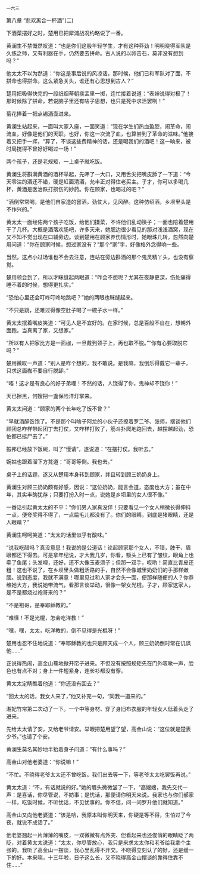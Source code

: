     一六三 

   第八章 “悲欢离合一杯酒”(二)

   下酒菜摆好之时，楚用已把犀浦战况约略说了一番。

   黄澜生不禁慨然叹道：“也是你们这般年轻学生，才有这种莽劲！明明晓得军队是久练之师，又有利器在手，仍然要去拼命。古人说的以卵击石，莫非没有想到吗？”

   他太太不以为然道：“你这是事后说的风凉话。那时候，他们已和军队对了面，不拼命也得拼命。这么紧急关头，谁还有心思想到古人？”

   楚用把吸得快完的一段纸烟蒂朝痰盂里一掷，连忙接着说道：“表婶说得对极了！那时候除了拼命，若说脑子里还有啥子思想，也只是死中求活罢咧！”

   菊花捧着一把点锡酒壶进来。

   黄澜生站起来，一面叫大家入座，一面笑道：“现在学生们热血盈腔，闹革命，闹流血，好像是他们的天职。也好，你这一次流了血，也算尝到了革命的滋味。”他接着又把手一挥，“算了，不谈这些费精神的话，还是喝我们的酒吧！这一晌来，被时局搅得不曾好好喝过一场！”

   两个孩子，还是老规矩，一上桌子就吃饭。

   黄澜生将斟满黄酒的酒杯举起，先呷了一大口，又用舌尖把嘴皮舔了一下道：“今天零沽的酒还不错，硬是缸面清酒，允丰正对得住老买主。子才，你可以多喝几杯，黄酒是医治跌打损伤的妙药。你在顾家，也喝过的吧？”

   “酒倒常常喝，是他们自家造的窨酒，劲仗大，见风醉。这种仿绍酒，乡坝里头是不作兴的。”

   黄太太一面经佑两个孩子吃饭，给他们搛菜，不许他们乱动筷子；一面也陪着楚用干了几杯。大概是酒落欢肠吧，许多天来，她腮边很少看见的那对浅浅酒窝，现在又不知不觉出现在口辅旁边。谈到楚用在顾家养伤情形时，她眼珠几转，忽然向楚用问道：“你在顾家时候，想过家没有？”那个“家”字，好像格外念得响一些。

   当然，这点小过场谁也不会去注意，连站在旁边斟酒的那个鬼灵精丫头，也没有察觉。

   楚用领会到了，所以才眯缝起两眼道：“咋会不想呢？尤其在夜静更深，伤处痛得睡不着的时候，想得更扎实。”

   “恐怕心里还会叮咚叮咚地跳吧？”她的两眼也眯缝起来。

   “不只是跳，还难过得像空肚子喝了一碗子水一样。”

   黄太太抿着嘴皮笑道：“可见人是不宜好的。在家时候，总是百般不自在，想朝外面跑。当真离了家，又想家。”

   “所以有人把家比方是一面枷，一旦戴到颈子上，再也取不脱。”“你有心要取脱它吗？”

   楚用微叹一声道：“别人是咋个想的，我不敢说。是我嘛，我倒乐得戴它一辈子，只求这面枷不要自行脱卸。”

   “唔！这才是有良心的好子弟哩！不然的话，人饶得了你，鬼神却不饶你！”

   天已擦黑，何嫂把一盏保险洋灯掌来。

   黄太太问道：“顾家的两个长年吃了饭不曾？”

   “早就酒醉饭饱了。不是那个叫啥子阿龙的小伙子还撩着罗二爷、张师，摆谈他们顾团总咋样带起团丁去打仗，又咋样打败了，筋斗扑爬地跑回去，越摆越起劲，恐怕都已挺尸去了。”

   振邦已经放下饭碗，叫了“慢请”，遂说道：“在摆打仗。我听去。”

   婉姑也跟着溜下方凳道：“哥哥等倒。我也去。”

   桌子上的话题，遂又从楚用本身转到顾家，并且转到顾三奶奶身上。

   黄澜生对顾三奶奶颇有好感，因说：“这位奶奶，能言会道，态度也大方；虽在中年，其实丰韵犹存；只要打扮入时一点，说她是乡坝里的女人很不像。”

   一番话引起黄太太的不平：“你们男人家真没佯！只要看见一个女人稍微长得伸抖一点，便夸奖得不得了，一点扁毛儿都没有了。你们的眼睛，到底是猪眼睛，还是人眼睛？”

   黄澜生呵呵笑道：“太太的话里似乎有酸味。”

   “说我吃醋吗？真没意思！我说的是公道话！论起顾家那个女人，不错，肢干、眉眼都还下得去。可是拿年纪说，才大我几岁，你看，额头上已有了皱纹，眼角上也牵了鱼尾；头发哩，还好，还不大像玉麦须子；但那一双手，哎哟！简直比青皮还粗！这也不说了，在乡坝里头做粗活路的手，自然不会像城里奶奶们的手那样嫩腼。说到态度，我就不满意！哪里见过和人家才会头一面，便那样随便的人？你恭维她大方，我说她带流气，看那言谈举动，很像一架女光棍。子才，顾家这家人，是不是都烧过袍哥来的？”

   “不是袍哥，是奉耶稣教的。”

   “难怪！不是光棍，怎会吃洋教！”

   “嘿，嘿，太太，吃洋教的，倒不见得是光棍呀！”

   楚用也忍不住地说道：“奉耶稣教的也只是顾天成一个人，顾三奶奶倒时常在讥讽他……”

   正说得热闹，高金山蓦地掀开帘子进来。不但没有按照规矩先在门外咳嗽一声，脸色也有点不对；身上一件短紧身，连长衫都没有穿。

   黄太太定睛瞧着他道：“你还没有回去？”

   “回太太的话，我女人来了，”他又补充一句，“同我一道来的。”

   湘妃竹帘第二次动了一下。一个中等身材、穿了身旧布衣服的年轻女人低着头走了进来。

   先给太太请了安，又给老爷请安。举眼把楚用望了望，高金山说：“这位就是楚表少爷。”也请了个安。

   黄澜生莫名其妙地半抬着身子问道：“有什么事吗？”

   高金山对他老婆道：“你说嘛！”

   “不忙。不晓得老爷太太还不曾吃饭。我们出去等一下，等老爷太太吃罢饭再说。”

   黄太太道：“不，有话就说的好。”她的眉头微微皱了一下，“高嫂嫂，我先交代一声：是喜话，你尽管说，不妨事；是忧话，那便请你明天来说。我家也与你们郝家一样，吃饭时候，不听忧话，不见忧事的。你不信，问一问罗升他们就知道。”

   高金山又向他老婆道：“该是哈，我原本叫你明天来，你硬是等不得，生怕过了今夜，就说不成话了。”

   他老婆翘起一片薄薄的嘴皮，一双微微有点外突、但看起来也还俊俏的眼睛眨了两眨，对着黄太太说道：“太太，你尽管放心，我只是来求太太你和老爷给我拿个主张的。我听了高金山一摆谈，我心里乱得不开交。不晓得立刻认了的好，还是缓一下的好。本来嘛，十三年啦，日子这么长，又不晓得高金山摆谈的靠得住靠不住……”

